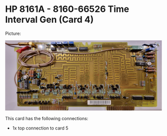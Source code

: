 # HP 8161A - 8160-66526 Time Interval Gen (Card 4)

Picture:

![](4-66526.jpg)

This card has the following connections:

- 1x top connection to card 5
